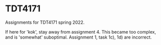 # TDT4171
Assignments for TDT4171 spring 2022.

If here for 'kok', stay away from assignment 4. This became too complex, and is 'somewhat' suboptimal.
Assignment 1, task 1c), 1d) are incorrect.
